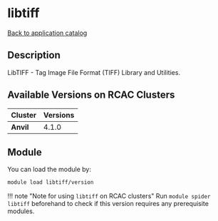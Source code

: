 # libtiff

[Back to application catalog](../app_catalog.md)

## Description
LibTIFF - Tag Image File Format (TIFF) Library and Utilities.

## Available Versions on RCAC Clusters
|Cluster|Versions|
|---|---|
|**Anvil**|4.1.0|

## Module
You can load the module by:

```bash
module load libtiff/version
```

!!! note "Note for using `libtiff` on RCAC clusters"
    Run `module spider libtiff` beforehand to check if this version requires any prerequisite modules.
